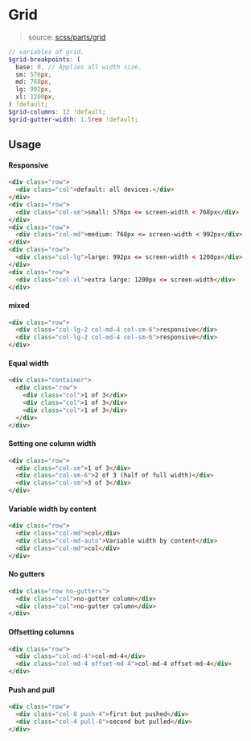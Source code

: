 # Grid
> source: [scss/parts/grid](../../src/scss/parts/_grid.scss)

```scss
// variables of grid.
$grid-breakpoints: (
  base: 0, // Applies all width size.
  sm: 576px,
  md: 768px,
  lg: 992px,
  xl: 1200px,
) !default;
$grid-columns: 12 !default;
$grid-gutter-width: 1.5rem !default;
```

## Usage
#### Responsive
```html
<div class="row">
  <div class="col">default: all devices.</div>
</div>
<div class="row">
  <div class="col-sm">small: 576px <= screen-width < 768px</div>
</div>
<div class="row">
  <div class="col-md">medium: 768px <= screen-width < 992px</div>
</div>
<div class="row">
  <div class="col-lg">large: 992px <= screen-width < 1200px</div>
</div>
<div class="row">
  <div class="col-xl">extra large: 1200px <= screen-width</div>
</div>
```

#### mixed
```html
<div class="row">
  <div class="col-lg-2 col-md-4 col-sm-6">responsive</div>
  <div class="col-lg-2 col-md-4 col-sm-6">responsive</div>
</div>
```

#### Equal width
```html
<div class="container">
  <div class="row">
    <div class="col">1 of 3</div>
    <div class="col">1 of 3</div>
    <div class="col">1 of 3</div>
  </div>
</div>
```

#### Setting one column width
```html
<div class="row">
  <div class="col-sm">1 of 3</div>
  <div class="col-sm-6">2 of 3 (half of full width)</div>
  <div class="col-sm">3 of 3</div>
</div>
```

#### Variable width by content
```html
<div class="row">
  <div class="col-md">col</div>
  <div class="col-md-auto">Variable width by content</div>
  <div class="col-md">col</div>
</div>
```

#### No gutters
```html
<div class="row no-gutters">
  <div class="col">no-gutter column</div>
  <div class="col">no-gutter column</div>
</div>
```

#### Offsetting columns
```html
<div class="row">
  <div class="col-md-4">col-md-4</div>
  <div class="col-md-4 offset-md-4">col-md-4 offset-md-4</div>
</div>
```

#### Push and pull
```html
<div class="row">
  <div class="col-8 push-4">first but pushed</div>
  <div class="col-4 pull-8">second but pulled</div>
</div>
```
